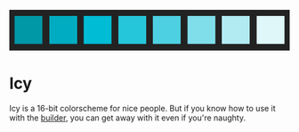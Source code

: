 <p align="center">
    <img src="./palette.png">
</p>

# Icy

Icy is a 16-bit colorscheme for nice people. But if you know how to use it with the [builder](https://github.com/chriskempson/base16), you can get away with it even if you're naughty. 

